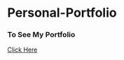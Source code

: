 # Personal-Portfolio
### To See My Portfolio 
<a href="https://shwetakanojiya.github.io/Personal-Portfolio/">Click Here</a>
